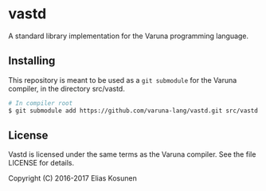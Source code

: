 # vastd

A standard library implementation for the Varuna programming language.

## Installing

This repository is meant to be used as a `git submodule` for the Varuna compiler,
in the directory src/vastd.

```sh
# In compiler root
$ git submodule add https://github.com/varuna-lang/vastd.git src/vastd
```

## License

Vastd is licensed under the same terms as the Varuna compiler. See the file LICENSE for details.

Copyright (C) 2016-2017 Elias Kosunen
